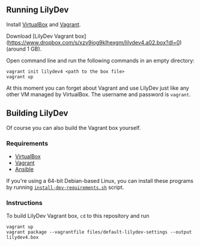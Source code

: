 Running LilyDev
---------------

Install [VirtualBox](https://www.virtualbox.org/) and
[Vagrant](https://www.vagrantup.com/).

Download [LilyDev Vagrant box]
(https://www.dropbox.com/s/xzv9iog9klhexgm/lilydev4.a02.box?dl=0) (around 1 GB).

Open command line and run the following commands in an empty directory:

    vagrant init lilydev4 <path to the box file>
    vagrant up

At this moment you can forget about Vagrant and use LilyDev just like any other
VM managed by VirtualBox.  The username and password is `vagrant`.



Building LilyDev
----------------

Of course you can also build the Vagrant box yourself.

### Requirements

* [VirtualBox](https://www.virtualbox.org/)
* [Vagrant](https://www.vagrantup.com/)
* [Ansible](http://docs.ansible.com/intro_installation.html#latest-releases-via-apt-ubuntu)

If you're using a 64-bit Debian-based Linux, you can install these programs
by running [`install-dev-requirements.sh`](install-dev-requirements.sh) script.


### Instructions

To build LilyDev Vagrant box, `cd` to this repository and run

    vagrant up
    vagrant package --vagrantfile files/default-lilydev-settings --output lilydev4.box
